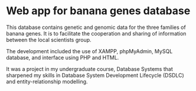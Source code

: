 # Web app for banana genes database

This database contains genetic and genomic data for the three families of banana genes. It is to facilitate the cooperation and sharing of information between the local scientists group. 

The development included the use of XAMPP, phpMyAdmin, MySQL database, and interface using PHP and HTML. 

It was a project in my undergraduate course, Database Systems that sharpened my skills in Database System Development Lifecycle (DSDLC) and entity-relationship modelling.

